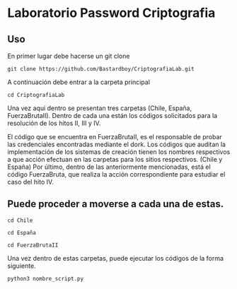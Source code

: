 # Laboratorio Password Criptografia

## Uso

En primer lugar debe hacerse un git clone
```
git clone https://github.com/Bastardboy/CriptografiaLab.git
```

A continuación debe entrar a la carpeta principal
```
cd CriptografiaLab
```
Una vez aqui dentro se presentan tres carpetas (Chile, España, FuerzaBrutaII). Dentro de cada una están los códigos solicitados para la resolución de los hitos II, III y IV. 

El código que se encuentra en FuerzaBrutaII, es el responsable de probar las credenciales encontradas mediante el dork. 
Los códigos que auditan la implementación de los sistemas de creación tienen los nombres respectivos a que acción efectuan en las carpetas para los sitios respectivos. (Chile y España)
Por último, dentro de las anteriormente mencionadas, está el código FuerzaBruta, que realiza la acción correspondiente para estudiar el caso del hito IV.

## Puede proceder a moverse a cada una de estas.

```
cd Chile

cd España

cd FuerzaBrutaII
```

Una vez dentro de estas carpetas, puede ejecutar los códigos de la forma siguiente.
```
python3 nombre_script.py
```
